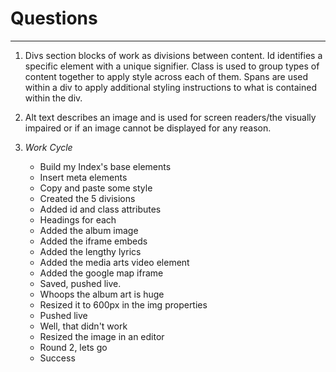 # Questions
---
1. Divs section blocks of work as divisions between content. Id identifies a specific element with a unique signifier. Class is used to group types of content together to apply style across each of them. Spans are used within a div to apply additional styling instructions to what is contained within the div.

2. Alt text describes an image and is used for screen readers/the visually impaired or if an image cannot be displayed for any reason.

3. *Work Cycle*
   - Build my Index's base elements
   - Insert meta elements
   - Copy and paste some style
   - Created the 5 divisions
   - Added id and class attributes
   - Headings for each
   - Added the album image
   - Added the iframe embeds
   - Added the lengthy lyrics
   - Added the media arts video element
   - Added the google map iframe
   - Saved, pushed live.
   - Whoops the album art is huge
   - Resized it to 600px in the img properties
   - Pushed live
   - Well, that didn't work
   - Resized the image in an editor
   - Round 2, lets go
   - Success
